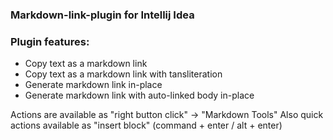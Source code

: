 ### Markdown-link-plugin for Intellij Idea

### Plugin features:
+ Copy text as a markdown link
+ Copy text as a markdown link with tansliteration
+ Generate markdown link in-place 
+ Generate markdown link with  auto-linked body in-place

Actions are available as "right button click" -> "Markdown Tools"
Also quick actions available as "insert block" (command + enter / alt + enter)
